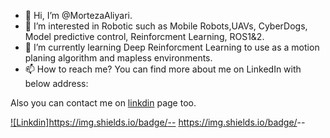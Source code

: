 - 👋 Hi, I’m @MortezaAliyari.
- 👀 I’m interested in Robotic such as Mobile Robots,UAVs, CyberDogs, Model predictive control, Reinforcment Learning, ROS1&2. 
- 🌱 I’m currently learning  Deep Reinforcment Learning to use as a motion planing algorithm and mapless environments.
- 📫 How to reach me? You can find more about me on LinkedIn with below address:

Also you can contact me on [linkdin](www.linkedin.com/in/morteza-aliyari-1609a1107) page too.

[![Linkdin]https://img.shields.io/badge/<Youtube>-<Morteza Aliyari>-<red>](www.linkedin.com/in/morteza-aliyari-1609a1107) 
https://img.shields.io/badge/<Youtube>-<Morteza Aliyari>-<red>
